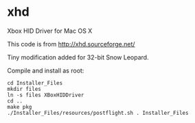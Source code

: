 xhd
===

Xbox HID Driver for Mac OS X

This code is from http://xhd.sourceforge.net/

Tiny modification added for 32-bit Snow Leopard.

Compile and install as root:
```
cd Installer_Files
mkdir files
ln -s files XBoxHIDDriver
cd ..
make pkg
./Installer_Files/resources/postflight.sh . Installer_Files
```
